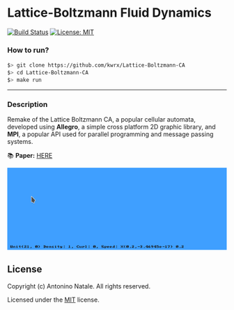 # Lattice-Boltzmann Fluid Dynamics
[![Build Status](https://travis-ci.com/kwrx/Lattice-Boltzmann-CA.svg?branch=master)](https://travis-ci.com/kwrx/Lattice-Boltzmann-CA)
[![License: MIT](https://img.shields.io/badge/License-MIT-blue.svg)](/LICENSE)


### How to run?
```sh
$> git clone https://github.com/kwrx/Lattice-Boltzmann-CA
$> cd Lattice-Boltzmann-CA
$> make run
```

-------------------------------------------------------

### Description
Remake of the Lattice Boltzmann CA, a popular cellular automata, developed using **Allegro**, a simple cross platform 2D graphic library, and **MPI**, a popular API used for parallel programming and message passing systems.

:books: **Paper:** [HERE](docs/APSD.pdf)

![Lattice-Boltzmann-CA - Screenshot](/docs/anim.gif)

## License

Copyright (c) Antonino Natale. All rights reserved.

Licensed under the [MIT](/LICENSE) license.